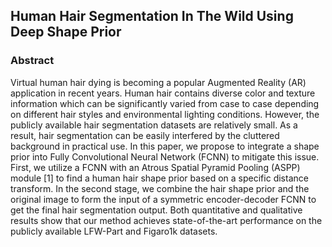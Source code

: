 ## Human Hair Segmentation In The Wild Using Deep Shape Prior

### Abstract

Virtual human hair dying is becoming a popular Augmented Reality (AR) application in recent years. Human hair contains diverse color and texture information which can be significantly varied from case to case depending on different hair styles and environmental lighting conditions. However, the publicly available hair segmentation datasets are relatively small. As a result, hair segmentation can be easily interfered by the cluttered background in practical use. In this paper, we propose to integrate a shape prior into Fully Convolutional Neural Network (FCNN) to mitigate this issue. First, we utilize a FCNN with an Atrous Spatial Pyramid Pooling (ASPP) module [1] to find a human hair shape prior based on a specific distance transform. In the second stage, we combine the hair shape prior and the original image to form the input of a symmetric encoder-decoder FCNN to get the final hair segmentation output. Both quantitative and qualitative results show that our method achieves state-of-the-art performance on the publicly available LFW-Part and Figaro1k datasets.
